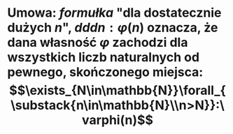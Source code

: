 # **Umowa**: *formułka* "dla dostatecznie dużych $n$", $dddn:\varphi(n)$ oznacza, że dana własność $\varphi$ zachodzi dla wszystkich liczb naturalnych od pewnego, skończonego miejsca: $$\exists_{N\in\mathbb{N}}\forall_{\substack{n\in\mathbb{N}\\n>N}}:\varphi(n)$$